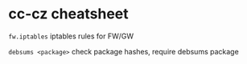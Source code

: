 # cc-cz cheatsheet
`fw.iptables` iptables rules for FW/GW

`debsums <package>` check package hashes, require debsums package
